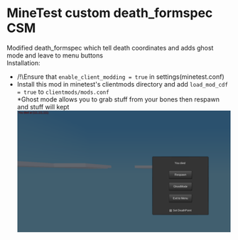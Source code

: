 # MineTest custom death_formspec CSM
Modified death_formspec which tell death coordinates and adds ghost mode and leave to menu buttons  
Installation:  
* /!\Ensure that `enable_client_modding = true` in settings(minetest.conf)  
* Install this mod in minetest's clientmods directory and add `load_mod_cdf = true` to `clientmods/mods.conf`  
*Ghost mode allows you to grab stuff from your bones then respawn and stuff will kept  
![Alt text](/screenshotv2.png?raw=true)

